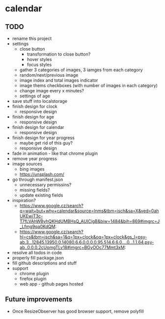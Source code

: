 # calendar

## TODO

* rename this project
* settings
  * close button
    * transformation to close button?
    * hover styles
    * focus styles
  * gather 3 categories of images, 3 iamges from each category
  * random/next/previous image
  * image index and total images indicator
  * image thems checkboxes (with number of images in each category)
  * change image every x minutes?
  * settings of age
* save stuff into localstorage
* finish design for clock
  * responsive design
* finish design for age
  * responsive design
* finish design for calendar
  * responsive design
* finish design for year progress
  * maybe get rid of this guy?
  * responsive design
* fade in animation - like that chrome plugin
* remove year progress
* image sources
  * bing images
  * https://unsplash.com/
* go through manifest.json
  * unnecessary permissins?
  * missing fields?
  * update existing fields
* inspiration?
  * https://www.google.cz/search?q=wait+but+why+calendar&source=lnms&tbm=isch&sa=X&ved=0ahUKEwiT3c-T7fLVAhWBvhQKHdUMBHsQ_AUICigB&biw=1484&bih=869#imgrc=J_Lfmg9qa0KdQM:
  * https://www.google.cz/search?hl=cs&tbm=isch&sa=1&q=1px+clock&oq=1px+clock&gs_l=psy-ab.3...12845.13950.0.14080.6.6.0.0.0.0.95.514.6.6.0....0...1.1.64.psy-ab..0.0.0.2cUomgTLv18#imgrc=BGyOOc77Mmt3xM:
* resolve all todos in code
* properly fill package.json
* fill github descriptions and stuff
* support
  * chrome plugin
  * firefox plugin
  * web app - github pages hosted

## Future improvements

* Once ResizeObserver has good browser support, remove polyfill
